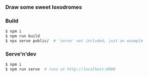 ### Draw some sweet loxodromes

### Build

```bash
$ npm i
$ npm run build
$ npx serve public/  # 'serve' not included, just an example
```

### Serve'n'dev

```bash
$ npm i
$ npm run serve  # runs at http://localhost:8000
```
